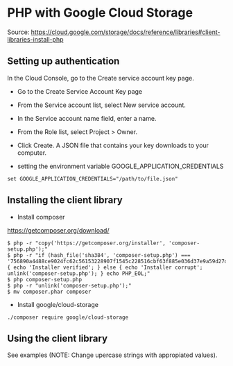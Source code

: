 # PHP with Google Cloud Storage

Source: https://cloud.google.com/storage/docs/reference/libraries#client-libraries-install-php

## Setting up authentication

In the Cloud Console, go to the Create service account key page.

- Go to the Create Service Account Key page
- From the Service account list, select New service account.
- In the Service account name field, enter a name.
- From the Role list, select Project > Owner.
- Click Create. A JSON file that contains your key downloads to your computer.

- setting the environment variable GOOGLE_APPLICATION_CREDENTIALS
```
set GOOGLE_APPLICATION_CREDENTIALS="/path/to/file.json"
```

## Installing the client library

- Install composer

https://getcomposer.org/download/

```
$ php -r "copy('https://getcomposer.org/installer', 'composer-setup.php');"
$ php -r "if (hash_file('sha384', 'composer-setup.php') === '756890a4488ce9024fc62c56153228907f1545c228516cbf63f885e036d37e9a59d27d63f46af1d4d07ee0f76181c7d3') { echo 'Installer verified'; } else { echo 'Installer corrupt'; unlink('composer-setup.php'); } echo PHP_EOL;"
$ php composer-setup.php
$ php -r "unlink('composer-setup.php');"
$ mv composer.phar composer
```

- Install google/cloud-storage
```
./composer require google/cloud-storage
```

## Using the client library

See examples (NOTE: Change upercase strings with appropiated values).
